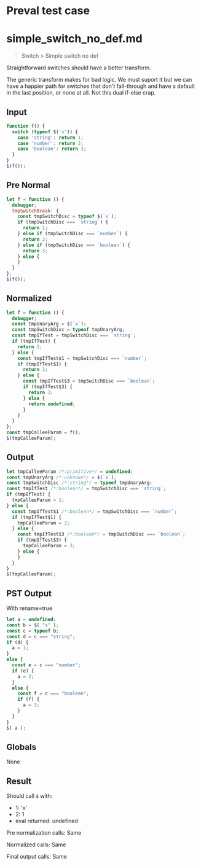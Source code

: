 # Preval test case

# simple_switch_no_def.md

> Switch > Simple switch no def

Straightforward switches should have a better transform.

The generic transform makes for bad logic. We must suport it but we can have
a happier path for switches that don't fall-through and have a default in the
last position, or none at all. Not this dual if-else crap.

## Input

`````js filename=intro
function f() {
  switch (typeof $('x')) {
    case 'string': return 1;
    case 'number': return 2;
    case 'boolean': return 3;
  }
}
$(f());
`````

## Pre Normal


`````js filename=intro
let f = function () {
  debugger;
  tmpSwitchBreak: {
    const tmpSwitchDisc = typeof $(`x`);
    if (tmpSwitchDisc === `string`) {
      return 1;
    } else if (tmpSwitchDisc === `number`) {
      return 2;
    } else if (tmpSwitchDisc === `boolean`) {
      return 3;
    } else {
    }
  }
};
$(f());
`````

## Normalized


`````js filename=intro
let f = function () {
  debugger;
  const tmpUnaryArg = $(`x`);
  const tmpSwitchDisc = typeof tmpUnaryArg;
  const tmpIfTest = tmpSwitchDisc === `string`;
  if (tmpIfTest) {
    return 1;
  } else {
    const tmpIfTest$1 = tmpSwitchDisc === `number`;
    if (tmpIfTest$1) {
      return 2;
    } else {
      const tmpIfTest$3 = tmpSwitchDisc === `boolean`;
      if (tmpIfTest$3) {
        return 3;
      } else {
        return undefined;
      }
    }
  }
};
const tmpCalleeParam = f();
$(tmpCalleeParam);
`````

## Output


`````js filename=intro
let tmpCalleeParam /*:primitive*/ = undefined;
const tmpUnaryArg /*:unknown*/ = $(`x`);
const tmpSwitchDisc /*:string*/ = typeof tmpUnaryArg;
const tmpIfTest /*:boolean*/ = tmpSwitchDisc === `string`;
if (tmpIfTest) {
  tmpCalleeParam = 1;
} else {
  const tmpIfTest$1 /*:boolean*/ = tmpSwitchDisc === `number`;
  if (tmpIfTest$1) {
    tmpCalleeParam = 2;
  } else {
    const tmpIfTest$3 /*:boolean*/ = tmpSwitchDisc === `boolean`;
    if (tmpIfTest$3) {
      tmpCalleeParam = 3;
    } else {
    }
  }
}
$(tmpCalleeParam);
`````

## PST Output

With rename=true

`````js filename=intro
let a = undefined;
const b = $( "x" );
const c = typeof b;
const d = c === "string";
if (d) {
  a = 1;
}
else {
  const e = c === "number";
  if (e) {
    a = 2;
  }
  else {
    const f = c === "boolean";
    if (f) {
      a = 3;
    }
  }
}
$( a );
`````

## Globals

None

## Result

Should call `$` with:
 - 1: 'x'
 - 2: 1
 - eval returned: undefined

Pre normalization calls: Same

Normalized calls: Same

Final output calls: Same
